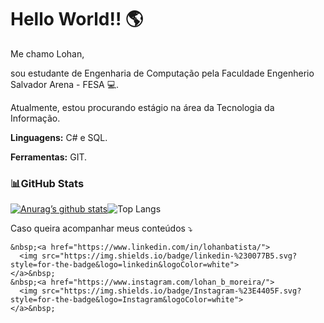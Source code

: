 # Hello World!! :earth_americas:

Me chamo Lohan, 

sou estudante de Engenharia de Computação pela Faculdade Engenherio Salvador Arena - FESA :computer:.

Atualmente, estou procurando estágio na área da Tecnologia da Informação.



**Linguagens:** C# e SQL.

**Ferramentas:** GIT.



### :bar_chart:GitHub Stats

[![Anurag’s github stats](https://github-readme-stats.vercel.app/api?username=Lohan1303&theme=dark&show_icons=true)](https://github.com/Lohan1303)![Top Langs](https://github-readme-stats.vercel.app/api/top-langs/?username=Lohan1303&theme=dark&show_icons=true)

Caso queira acompanhar meus conteúdos  ⤵️

```
&nbsp;<a href="https://www.linkedin.com/in/lohanbatista/">
  <img src="https://img.shields.io/badge/linkedin-%230077B5.svg?style=for-the-badge&logo=linkedin&logoColor=white">
</a>&nbsp;
&nbsp;<a href="https://www.instagram.com/lohan_b_moreira/">
  <img src="https://img.shields.io/badge/Instagram-%23E4405F.svg?style=for-the-badge&logo=Instagram&logoColor=white">
</a>&nbsp;
```

